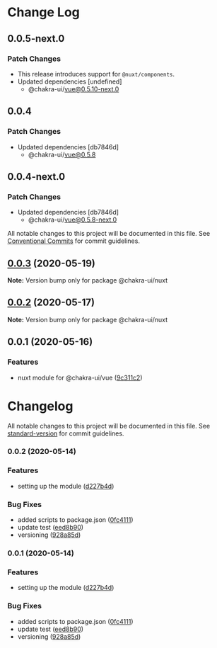 # Change Log

## 0.0.5-next.0

### Patch Changes

- This release introduces support for `@nuxt/components`.
- Updated dependencies [undefined]
  - @chakra-ui/vue@0.5.10-next.0

## 0.0.4

### Patch Changes

- Updated dependencies [db7846d]
  - @chakra-ui/vue@0.5.8

## 0.0.4-next.0

### Patch Changes

- Updated dependencies [db7846d]
  - @chakra-ui/vue@0.5.8-next.0

All notable changes to this project will be documented in this file.
See [Conventional Commits](https://conventionalcommits.org) for commit guidelines.

## [0.0.3](https://github.com/chakra-ui/chakra-ui-vue/compare/@chakra-ui/nuxt@0.0.2...@chakra-ui/nuxt@0.0.3) (2020-05-19)

**Note:** Version bump only for package @chakra-ui/nuxt

## [0.0.2](https://github.com/chakra-ui/chakra-ui-vue/compare/@chakra-ui/nuxt@0.0.1...@chakra-ui/nuxt@0.0.2) (2020-05-17)

**Note:** Version bump only for package @chakra-ui/nuxt

## 0.0.1 (2020-05-16)

### Features

- nuxt module for @chakra-ui/vue ([9c311c2](https://github.com/chakra-ui/chakra-ui-vue/commit/9c311c2d58b18611a7053f7110654874e64658e9))

# Changelog

All notable changes to this project will be documented in this file. See [standard-version](https://github.com/conventional-changelog/standard-version) for commit guidelines.

### 0.0.2 (2020-05-14)

### Features

- setting up the module ([d227b4d](https://github.com/DominusKelvin/chakraui-module/commit/d227b4de2f189fa2466222c62fbbcaa279e5e53f))

### Bug Fixes

- added scripts to package.json ([0fc4111](https://github.com/DominusKelvin/chakraui-module/commit/0fc41118dd189e295363e6265902b88db78dffb1))
- update test ([eed8b90](https://github.com/DominusKelvin/chakraui-module/commit/eed8b90fa80119703818beafabc123b3b5140e89))
- versioning ([928a85d](https://github.com/DominusKelvin/chakraui-module/commit/928a85dddb987f8d8582ea01b21671a17e198e81))

### 0.0.1 (2020-05-14)

### Features

- setting up the module ([d227b4d](https://github.com/DominusKelvin/chakraui-module/commit/d227b4de2f189fa2466222c62fbbcaa279e5e53f))

### Bug Fixes

- added scripts to package.json ([0fc4111](https://github.com/DominusKelvin/chakraui-module/commit/0fc41118dd189e295363e6265902b88db78dffb1))
- update test ([eed8b90](https://github.com/DominusKelvin/chakraui-module/commit/eed8b90fa80119703818beafabc123b3b5140e89))
- versioning ([928a85d](https://github.com/DominusKelvin/chakraui-module/commit/928a85dddb987f8d8582ea01b21671a17e198e81))
